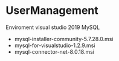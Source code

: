 # UserManagement
Enviroment
visual studio 2019
MySQL
- mysql-installer-community-5.7.28.0.msi
- mysql-for-visualstudio-1.2.9.msi
- mysql-connector-net-8.0.18.msi

